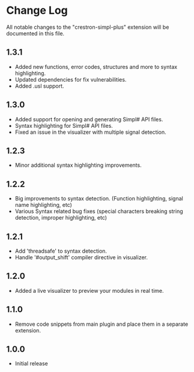 # Change Log

All notable changes to the "crestron-simpl-plus" extension will be documented in this file.

## 1.3.1

- Added new functions, error codes, structures and more to syntax highlighting.
- Updated dependencies for fix vulnerabilities.
- Added .usl support.

## 1.3.0

- Added support for opening and generating Simpl# API files.
- Syntax highlighting for Simpl# API files.
- Fixed an issue in the visualizer with multiple signal detection.

## 1.2.3

- Minor additional syntax highlighting improvements.

## 1.2.2

- Big improvements to syntax detection. (Function highlighting, signal name highlighting, etc)
- Various Syntax related bug fixes (special characters breaking string detection, improper highlighting, etc)


## 1.2.1

- Add 'threadsafe' to syntax detection.
- Handle '#output_shift' compiler directive in visualizer.

## 1.2.0

- Added a live visualizer to preview your modules in real time.

## 1.1.0

- Remove code snippets from main plugin and place them in a separate extension.

## 1.0.0

- Initial release
